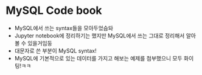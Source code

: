 # MySQL Code book
- MySQL에서 쓰는 syntax들을 모아두었슴돠
- Jupyter notebook에 정리하기는 했지만 MySQL에서 쓰는 그대로 정리해서 알아볼 수 있을거임둥
- 대문자로 쓴 부분이 MySQL syntax!
- MySQL에 기본적으로 있는 데이터를 가지고 해보는 예제를 첨부했으니 모두 화이팅!ㅋㅋ
